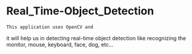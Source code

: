 # Real_Time-Object_Detection
    This application uses OpenCV and 
it will help us in detecting real-time object detection 
like recognizing the monitor, mouse, keyboard, face, dog, etc... 
